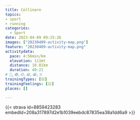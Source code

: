 ```yaml
---
title: Collinare
topics:
- sport
- running
categories:
  - Sport
date: 2023-04-09 09:25:26
images: ["20230409-activity-map.png"]
feature: "20230409-activity-map.png"
activitydata:
  pace: 4:56min/km
  elevation: 111mt
  distance: 10.01km
  duration: 49:21
# 🔴,🟢,🟡,😀,😭,☠️
trainingTypes: [🟡]
trainingFeelings: [😐]
places: []

---
```


<!--more--> 

 [//]: # ({{< figure src="20230409-activity-map.png" title="map" >}})


{{< strava id=8859423283 embedId=208a317897d2e1b1039eebdc87835ea38a1dd6a9 >}}
